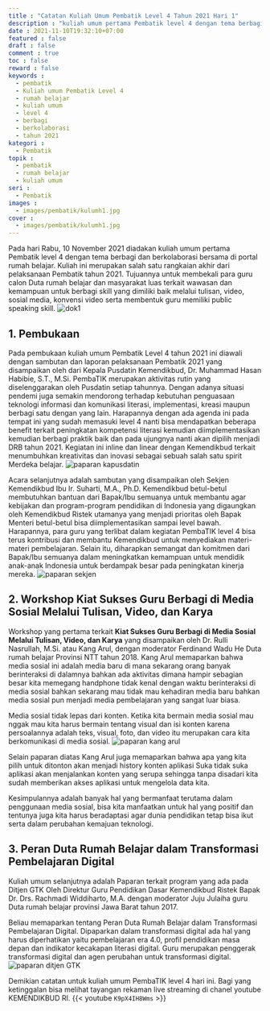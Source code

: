 ```yaml
---
title : "Catatan Kuliah Umum Pembatik Level 4 Tahun 2021 Hari 1"
description : "kuliah umum pertama Pembatik level 4 dengan tema berbagi dan berkolaborasi bersama di portal rumah belajar. Kuliah ini merupakan salah satu rangkaian akhir dari pelaksanaan Pembatik tahun 2021. dilaksanakan pada 10 november 2021."
date : 2021-11-10T19:32:10+07:00
featured : false
draft : false
comment : true
toc : false
reward : false
keywords : 
  - pembatik
  - Kuliah umum Pembatik Level 4
  - rumah belajar
  - kuliah umum
  - level 4
  - berbagi
  - berkolaborasi
  - tahun 2021
kategori : 
  - Pembatik
topik :
  - pembatik
  - rumah belajar
  - kuliah umum
seri : 
  - Pembatik
images : 
  - images/pembatik/kulumh1.jpg
cover : 
  - images/pembatik/kulumh1.jpg
---
```


Pada hari Rabu, 10 November 2021 diadakan kuliah umum pertama Pembatik level 4 dengan tema berbagi dan berkolaborasi bersama di portal rumah belajar. Kuliah ini merupakan salah satu rangkaian akhir dari pelaksanaan Pembatik tahun 2021. Tujuannya  untuk membekali para guru calon Duta rumah belajar dan masyarakat luas terkait wawasan dan kemampuan untuk berbagi skill yang dimiliki baik melalui tulisan, video, sosial media, konvensi video serta membentuk guru memiliki public speaking skill. 
![dok1](/images/pembatik/kulumh1.1.jpg)
## 1. Pembukaan
Pada pembukaan kuliah umum Pembatik Level 4 tahun 2021 ini diawali dengan sambutan dan laporan pelaksanaan Pembatik 2021 yang disampaikan oleh dari Kepala Pusdatin Kemendikbud, Dr. Muhammad Hasan Habibie, S.T., M.Si. PembaTIK merupakan aktivitas rutin yang diselenggarakan oleh Pusdatin setiap tahunnya. Dengan adanya situasi pendemi juga semakin mendorong terhadap kebutuhan penguasaan teknologi informasi dan komunikasi literasi, implementasi, kreasi maupun berbagi satu dengan yang lain. Harapannya dengan ada agenda ini pada tempat ini yang sudah memasuki level 4 nanti bisa mendapatkan beberapa benefit terkait peningkatan kompetensi literasi kemudian diimplementasikan kemudian berbagi praktik baik dan pada ujungnya nanti akan dipilih menjadi DRB tahun 2021. Kegiatan ini inline dan linear dengan Kemendikbud terkait menumbuhkan kreativitas dan inovasi sebagai sebuah salah satu spirit Merdeka belajar.
![paparan kapusdatin](/images/pembatik/kulumh12.jpg)

Acara selanjutnya adalah sambutan yang disampaikan oleh Sekjen Kemendikbud Ibu Ir. Suharti, M.A., Ph.D. Kemendikbud betul-betul membutuhkan bantuan dari Bapak/Ibu semuanya untuk membantu agar kebijakan dan program-program pendidikan di Indonesia yang digaungkan oleh Kemendikbud Ristek utamanya yang menjadi prioritas oleh Bapak Menteri betul-betul bisa diimplementasikan sampai level bawah. Harapannya, para guru yang terlibat dalam kegiatan PembaTIK level 4 bisa terus kontribusi dan membantu Kemendikbud untuk menyediakan materi-materi pembelajaran. Selain itu, diharapkan semangat dan komitmen dari Bapak/Ibu semuanya dalam meningkatkan kemampuan untuk mendidik anak-anak Indonesia untuk berdampak besar pada peningkatan kinerja mereka.
![paparan sekjen](/images/pembatik/kulumh13.jpg)

## 2. Workshop Kiat Sukses Guru Berbagi di Media Sosial Melalui Tulisan, Video, dan Karya
Workshop yang pertama terkait **Kiat Sukses Guru Berbagi di Media Sosial Melalui Tulisan, Video, dan Karya** yang disampaikan oleh Dr. Rulli Nasrullah, M.Si. atau Kang Arul, dengan moderator Ferdinand Wadu He Duta rumah belajar Provinsi NTT tahun 2018. Kang Arul memaparkan bahwa media sosial ini adalah media baru di mana sekarang orang banyak berinteraksi di dalamnya bahkan ada aktivitas dimana hampir sebagian besar kita memegang handphone tidak kenal dengan waktu berinteraksi di media sosial bahkan sekarang mau tidak mau kehadiran media baru bahkan media sosial pun menjadi media pembelajaran yang sangat luar biasa.  

Media sosial tidak lepas dari konten. Ketika kita bermain media sosial mau nggak mau kita harus bermain tentang visual dan isi konten karena persoalannya adalah teks, visual, foto, dan video itu merupakan cara kita berkomunikasi di media sosial.
![paparan kang arul](/images/pembatik/kulumh14.jpg)

Selain paparan diatas Kang Arul juga memaparkan bahwa apa yang kita pilih untuk ditonton akan menjadi history konten aplikasi Suka tidak suka aplikasi akan menjalankan konten yang serupa sehingga tanpa disadari kita sudah memberikan akses aplikasi untuk mengelola data kita.

Kesimpulannya adalah banyak hal yang bermanfaat terutama dalam penggunaan media sosial, bisa kita manfaatkan untuk hal yang positif dan tentunya juga kita harus beradaptasi agar dunia pendidikan tetap bisa ikut serta dalam perubahan kemajuan teknologi.

## 3. Peran Duta Rumah Belajar dalam Transformasi Pembelajaran Digital
Kuliah umum selanjutnya adalah Paparan terkait program yang ada pada Ditjen GTK Oleh Direktur Guru Pendidikan Dasar Kemendikbud Ristek Bapak Dr. Drs. Rachmadi Widdiharto, M.A. dengan moderator Juju Julaiha guru Duta rumah belajar provinsi Jawa Barat tahun 2017.

Beliau memaparkan tentang Peran Duta Rumah Belajar dalam Transformasi Pembelajaran Digital. Dipaparkan dalam transformasi digital ada hal yang harus diperhatikan yaitu pembelajaran era 4.0, profil pendidikan masa depan dan indikator kecakapan literasi digital. Guru merupakan penggerak transformasi digital dan agen perubahan untuk transformasi digital.
![paparan ditjen GTK](/images/pembatik/kulumh15.jpg)

Demikian catatan untuk kuliah umum PembaTIK level 4 hari ini. Bagi yang ketinggalan bisa melihat tayangan rekaman live streaming di chanel youtube KEMENDIKBUD RI.
{{< youtube `K9pX4IH8Wms` >}}